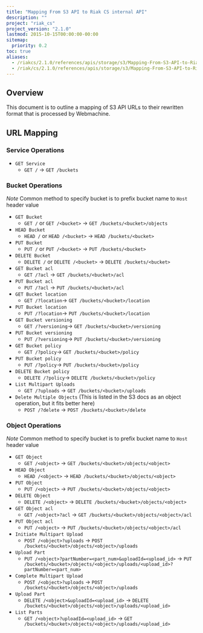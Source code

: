 ```yaml
---
title: "Mapping From S3 API to Riak CS internal API"
description: ""
project: "riak_cs"
project_version: "2.1.0"
lastmod: 2015-10-15T00:00:00-00:00
sitemap:
  priority: 0.2
toc: true
aliases:
  - /riakcs/2.1.0/references/apis/storage/s3/Mapping-From-S3-API-to-Riak-CS-internal-API
  - /riak/cs/2.1.0/references/apis/storage/s3/Mapping-From-S3-API-to-Riak-CS-internal-API
---
```


## Overview

This document is to outline a mapping of S3 API URLs to their
rewritten format that is processed by Webmachine.

## URL Mapping

### Service Operations

* `GET Service`
    * `GET /` -> `GET /buckets`

### Bucket Operations

*Note* Common method to specify bucket is to prefix bucket name to `Host` header value

* `GET Bucket`
    * `GET /` or `GET /<bucket>` -> `GET /buckets/<bucket>/objects`
* `HEAD Bucket`
    * `HEAD /` or `HEAD /<bucket>` -> `HEAD /buckets/<bucket>`
* `PUT Bucket`
    * `PUT /` or `PUT /<bucket>` -> `PUT /buckets/<bucket>`
* `DELETE Bucket`
    * `DELETE /` or `DELETE /<bucket>` -> `DELETE /buckets/<bucket>`
* `GET Bucket acl`
    * `GET /?acl` -> `GET /buckets/<bucket>/acl`
* `PUT Bucket acl`
    * `PUT /?acl` -> `PUT /buckets/<bucket>/acl`
* `GET Bucket location`
    * `GET /?location`-> `GET /buckets/<bucket>/location`
* `PUT Bucket location`
    * `PUT /?location`-> `PUT /buckets/<bucket>/location`
* `GET Bucket versioning`
    * `GET /?versioning`-> `GET /buckets/<bucket>/versioning`
* `PUT Bucket versioning`
    * `PUT /?versioning`-> `PUT /buckets/<bucket>/versioning`
* `GET Bucket policy`
    * `GET /?policy`-> `GET /buckets/<bucket>/policy`
* `PUT Bucket policy`
    * `PUT /?policy`-> `PUT /buckets/<bucket>/policy`
* `DELETE Bucket policy`
    * `DELETE /?policy`-> `DELETE /buckets/<bucket>/policy`
* `List Multipart Uploads`
    * `GET /?uploads` -> `GET /buckets/<bucket>/uploads`
* `Delete Multiple Objects` (This is listed in the S3 docs as an object operation, but it fits better here)
    * `POST /?delete` -> `POST /buckets/<bucket>/delete`

### Object Operations

*Note* Common method to specify bucket is to prefix bucket name to `Host` header value

* `GET Object`
    * `GET /<object>` -> `GET /buckets/<bucket>/objects/<object>`
* `HEAD Object`
    * `HEAD /<object>` -> `HEAD /buckets/<bucket>/objects/<object>`
* `PUT Object`
    * `PUT /<object>` -> `PUT /buckets/<bucket>/objects/<object>`
* `DELETE Object`
    * `DELETE /<object>` -> `DELETE /buckets/<bucket>/objects/<object>`
* `GET Object acl`
    * `GET /<object>?acl` -> `GET /buckets/<bucket>/objects/<object>/acl`
* `PUT Object acl`
    * `PUT /<object>` -> `PUT /buckets/<bucket>/objects/<object>/acl`
* `Initiate Multipart Upload`
    * `POST /<object>?uploads` -> `POST /buckets/<bucket>/objects/<object>/uploads`
* `Upload Part`
    * `PUT /<object>?partNumber=<part_num>&uploadId=<upload_id>` -> `PUT /buckets/<bucket>/objects/<object>/uploads/<upload_id>?partNumber=<part_num>`
* `Complete Multipart Upload`
    * `POST /<object>?uploads` -> `POST /buckets/<bucket>/objects/<object>/uploads`
* `Upload Part`
    * `DELETE /<object>&uploadId=<upload_id>` -> `DELETE /buckets/<bucket>/objects/<object>/uploads/<upload_id>`
* `List Parts`
    * `GET /<object>?uploadId=<upload_id>` -> `GET /buckets/<bucket>/objects/<object>/uploads/<upload_id>`
